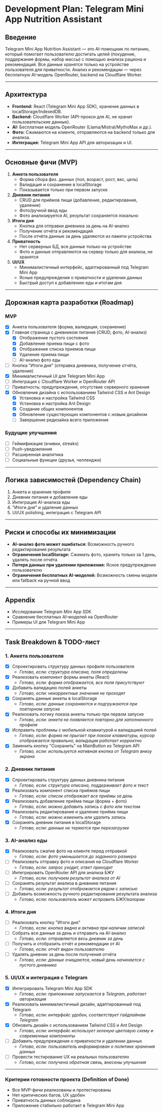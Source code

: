 # Development Plan: Telegram Mini App Nutrition Assistant

## Введение
Telegram Mini App Nutrition Assistant — это AI-помощник по питанию, который помогает пользователю достигать целей (похудение, поддержание формы, набор массы) с помощью анализа рациона и рекомендаций. Все данные хранятся только на устройстве пользователя для приватности. Анализ и рекомендации — через бесплатную AI-модель OpenRouter, backend на Cloudflare Worker.

---

## Архитектура
- **Frontend:** React (Telegram Mini App SDK), хранение данных в localStorage/IndexedDB.
- **Backend:** Cloudflare Worker (API-прокси для AI, не хранит пользовательские данные).
- **AI:** Бесплатная модель OpenRouter (Llama/Mistral/MythoMax и др.).
- **Фото:** Сжимаются на клиенте, отправляются на backend только для анализа.
- **Интеграция:** Telegram Mini App API для авторизации и UI.

---

## Основные фичи (MVP)
1. **Анкета пользователя**
   - Форма сбора физ. данных (пол, возраст, рост, вес, цель)
   - Валидация и сохранение в localStorage
   - Показывается только при первом запуске
2. **Дневник питания**
   - CRUD для приёмов пищи (добавление, редактирование, удаление)
   - Фото/ручной ввод еды
   - Фото анализируется AI, результат сохраняется локально
3. **Итоги дня**
   - Кнопка для отправки дневника за день на AI-анализ
   - Получение отчёта и рекомендаций
   - После отчёта данные за день удаляются из памяти устройства
4. **Приватность**
   - Нет серверных БД, все данные только на устройстве
   - Фото и данные отправляются на сервер только для анализа, не хранятся
5. **UI/UX**
   - Минималистичный интерфейс, адаптированный под Telegram Mini App
   - Ясные предупреждения о приватности и удалении данных
   - Быстрый доступ к добавлению еды и итогам дня

---

## Дорожная карта разработки (Roadmap)
### MVP
- [x] Анкета пользователя (форма, валидация, сохранение)
- [x] Главная страница с дневником питания (CRUD, фото, AI-анализ)
  - [x] Отображение пустого состояния
  - [x] Добавление приема пищи с фото
  - [x] Отображение списка приемов пищи
  - [x] Удаление приема пищи
  - [ ] AI-анализ фото еды
- [ ] Кнопка "Итоги дня" (отправка дневника, получение отчёта, удаление)
- [x] Минималистичный UI для Telegram Mini App
- [ ] Интеграция с Cloudflare Worker и OpenRouter API
- [ ] Приватность: предупреждения, отсутствие серверного хранения
- [x] Обновление дизайна с использованием Tailwind CSS и Ant Design
  - [x] Установка и настройка Tailwind CSS
  - [x] Установка и настройка Ant Design
  - [x] Создание общих компонентов
  - [x] Обновление существующих компонентов с новым дизайном
  - [ ] Завершение редизайна всего приложения

### Будущие улучшения
- [ ] Геймификация (ачивки, streaks)
- [ ] Push-уведомления
- [ ] Расширенная аналитика
- [ ] Социальные функции (друзья, челленджи)

---

## Логика зависимостей (Dependency Chain)
1. Анкета и хранение профиля
2. Дневник питания и добавление еды
3. Интеграция AI-анализа еды
4. "Итоги дня" и удаление данных
5. UI/UX polishing, интеграция с Telegram API

---

## Риски и способы их минимизации
- **AI-анализ фото может ошибаться:** Возможность ручного редактирования результата
- **Ограничения localStorage:** Сжимать фото, хранить только за 1 день, удалять после отчёта
- **Потеря данных при удалении приложения:** Ясное предупреждение пользователю
- **Ограничения бесплатных AI-моделей:** Возможность смены модели или fallback на ручной ввод

---

## Appendix
- Исследование Telegram Mini App SDK
- Сравнение бесплатных AI-моделей на OpenRouter
- Примеры UI для Telegram Mini App

---

## Task Breakdown & TODO-лист

### 1. Анкета пользователя
- [x] Спроектировать структуру данных профиля пользователя
  - _Готово, если: структура описана, поля определены_
- [x] Реализовать компонент формы анкеты (React)
  - _Готово, если: форма отображается, все поля присутствуют_
- [x] Добавить валидацию полей анкеты
  - _Готово, если: некорректные значения не проходят_
- [x] Сохранять данные анкеты в localStorage
  - _Готово, если: данные сохраняются и подгружаются при повторном запуске_
- [x] Реализовать логику показа анкеты только при первом запуске
  - _Готово, если: анкета не появляется повторно для заполненного профиля_
- [x] Исправить проблемы с мобильной клавиатурой и валидацией полей
  - _Готово, если: форма не прыгает при показе клавиатуры, курсор отображается правильно, валидация работает корректно_
- [x] Заменить кнопку "Сохранить" на MainButton из Telegram API
  - _Готово, если: используется нативная кнопка от Telegram внизу экрана_

### 2. Дневник питания
- [x] Спроектировать структуру данных дневника питания
  - _Готово, если: структура описана, поддерживает фото и текст_
- [x] Реализовать компонент списка приёмов пищи
  - _Готово, если: список отображает все приёмы за день_
- [x] Реализовать добавление приёма пищи (форма + фото)
  - _Готово, если: можно добавить запись с фото или текстом_
- [x] Реализовать редактирование и удаление приёма пищи
  - _Готово, если: можно изменить или удалить запись_
- [x] Сохранять дневник питания в localStorage
  - _Готово, если: данные не теряются при перезагрузке_

### 3. AI-анализ еды
- [x] Реализовать сжатие фото на клиенте перед отправкой
  - _Готово, если: фото уменьшается до заданного размера_
- [ ] Реализовать отправку фото и описания на Cloudflare Worker
  - _Готово, если: запрос уходит, ответ приходит_
- [ ] Интегрировать OpenRouter API для анализа БЖУ
  - _Готово, если: получаем результат анализа от AI_
- [ ] Сохранять результат анализа в дневнике питания
  - _Готово, если: результат отображается рядом с записью_
- [ ] Добавить возможность ручного редактирования результата анализа
  - _Готово, если: пользователь может исправить БЖУ/калории_

### 4. Итоги дня
- [ ] Реализовать кнопку "Итоги дня"
  - _Готово, если: кнопка видна и активна при наличии записей_
- [ ] Собрать все данные за день и отправить на AI-анализ
  - _Готово, если: отправляется весь дневник за день_
- [ ] Получить и отобразить отчёт и рекомендации от AI
  - _Готово, если: отчёт виден пользователю_
- [ ] Удалять дневник за день после получения отчёта
  - _Готово, если: данные очищаются, новый день начинается с пустого дневника_

### 5. UI/UX и интеграция с Telegram
- [x] Интегрировать Telegram Mini App SDK
  - _Готово, если: приложение запускается в Telegram, работает авторизация_
- [x] Реализовать минималистичный дизайн, адаптированный под Telegram
  - _Готово, если: интерфейс удобен, соответствует гайдлайнам Telegram_
- [x] Обновить дизайн с использованием Tailwind CSS и Ant Design
  - _Готово, если: интерфейс использует зеленую цветовую схему и современные компоненты_
- [ ] Добавить предупреждения о приватности и удалении данных
  - _Готово, если: пользователь информирован о политике хранения данных_
- [ ] Провести тестирование UX на реальных пользователях
  - _Готово, если: получена обратная связь, внесены улучшения_

---

### Критерии готовности проекта (Definition of Done)
- Все MVP-фичи реализованы и протестированы
- Нет критических багов, UX удобен
- Приватность данных соблюдена
- Приложение стабильно работает в Telegram Mini App 
